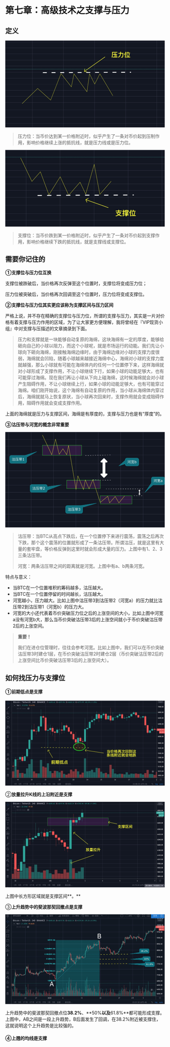 # 第七章：高级技术之支撑与压力

## 定义

![&#x538B;&#x529B;&#x4F4D;](.gitbook/assets/xnip2020-04-02_19-42-26.jpg)

> 压力位：当币价达到某一价格附近时，似乎产生了一条对币价起到压制作用，影响价格继续上涨的抵抗线，就是压力线或是压力位。

![&#x652F;&#x6491;&#x4F4D;](.gitbook/assets/xnip2020-04-02_19-44-17.jpg)

> 支撑位：当币价跌到某一价格附近时，似乎产生了一条对币价起到支撑作用，影响价格继续下跌的抵抗线，就是支撑线或支撑位。

## 需要你记住的

**①支撑位与压力位互换**

支撑位被跌破后，当价格再次反弹至这个位置时，支撑位将变成压力位；

压力位被突破后，当价格再次回调至这个位置时，压力位将变成支撑位。

**②支撑位与压力位其实更应该称为支撑区间与压力区间**

严格上说，并不存在精确的支撑位与压力位，所谓的支撑与压力，其实是一片对价格有着支撑与压力作用的区域，为了让大家更方便理解，我将曾经在『VIP现货小组』中对支撑与压描述的文章摘录到下面。

> 压力和支撑就是一块能够自动复原的海绵，这块海绵有一定的厚度，能够给砸向自己的小球以阻力，而这个小球呢，就是市场运行的动能。我们先让小球向下砸向海绵，刚接触海绵边缘时，由于海绵边缘对小球的支撑力度很弱，海绵就会凹陷，随着小球越来越接近海绵中心，海绵对小球的支撑力度就越强，那么小球就有可能在海绵体内的任何一个位置停下来，这样海绵就对小球形成了支撑作用，不让小球继续下行，如果小球的动能足够大，也有可能穿过海绵。现在我们再让小球从下向上碰海绵，这时候海绵就会对小球产生阻碍作用，不让小球继续上行，如果小球的动能足够大，也有可能穿过海绵。咱们刚开始说，这个海绵有自动复原的作用，当小球从海绵体内穿过后，海绵就就马上恢复原状，当小球再次回来时，支撑作用就会变成阻碍作用，阻碍作用就会变成支撑作用。

上面的海绵就是压力与支撑区间，海绵是有厚度的，支撑与压力也是有“厚度”的。

**③沽压带与河宽的概念非常重要**

![&#x6CBD;&#x538B;&#x5E26;&#x4E0E;&#x6CB3;&#x5BBD;](.gitbook/assets/xnip2020-04-02_21-39-41.jpg)

> 沽压带：当BTC从高点下跌后，在一个位置停下来进行震荡，震荡之后再次下跌，那个这个震荡的位置就形成了一条沽压带。所谓沽压，就是这里有大量的套牢盘，等价格反弹到这里时就会形成大量的压力。上图中有1、2、3三条沽压带。
>
> 河宽：两条沽压带之间的距离就是河宽。上图中有a、b两条河宽。

特点与意义：

* 当BTC在一个位置堆积的筹码越多，沽压越大。
* 当BTC在一个位置停留的时间越长，沽压越大。
* 河宽越小，压力越大。比如上图中沽压带3到沽压带2（河宽a）的压力就比沽压带2到沽压带1（河宽b）的压力大。
* 河宽的大小还代表着币价突破压力位之后的上涨空间的大小，比如上图中河宽a没有河宽b大，那么当币价突破沽压带3后的上涨空间就小于币价突破沽压带2后的上涨空间。

> **重要！**
>
> 我们在进仓位管理时，往往会参考河宽。比如上图中，我们可以在币价突破沽压带3时建仓1层，在币价突破沽压带2时建仓2层（币价突破沽压带2后的上涨空间比币价突破沽压带3后的上涨空间大）。

## **如何找压力与支撑位**

#### ①前期低点是支撑

![&#x524D;&#x671F;&#x4F4E;&#x70B9;&#x662F;&#x652F;&#x6491;&#x4F4D;](.gitbook/assets/xnip2020-04-02_23-08-47.jpg)

②**放量拉升K线的上沿附近是支撑**

![](.gitbook/assets/xnip2020-04-02_23-15-33.jpg)

上图中长方形区域就是支撑区间**。**

③**上升趋势中的斐波那契回撤点是支撑**

![&#x4E0A;&#x5347;&#x8D8B;&#x52BF;&#x4E2D;fib&#x56DE;&#x64A4;&#x70B9;&#x4F4D;&#x662F;&#x652F;&#x6491;](.gitbook/assets/xnip2020-04-02_23-21-41.jpg)

上升趋势中的斐波那契回撤点位**38.2%**、**50%**以及**61.8%**都可能形成支撑。上图中，AB之间是一段上升趋势，B后面发生了回调，在38.2%附近被支撑住，这就说明这个上升趋势是比较强的。

#### ④上翘的均线是支撑

